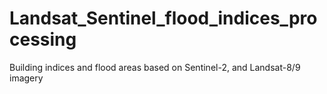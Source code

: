 # Landsat_Sentinel_flood_indices_processing
 Building indices and flood areas based on Sentinel-2, and Landsat-8/9 imagery
